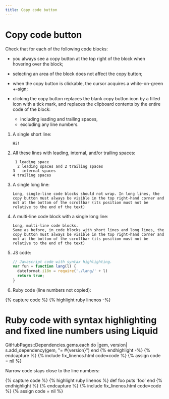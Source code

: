 ```yaml
---
title: Copy code button
---
```


# Copy code button

Check that for each of the following code blocks:

- you always see a copy button at the top right of the block when hovering over the block;

- selecting an area of the block does not affect the copy button;

- when the copy button is clickable, the cursor acquires a white-on-green +-sign;

- clicking the copy button replaces the blank copy button icon by a filled icon with a tick mark,
  and replaces the clipboard contents by the entire code of the block:
  
  - including leading and trailing spaces,
  - excluding any line numbers.

1.  A single short line:

    ```
    Hi!
    ```

1.  All these lines with leading, internal, and/or trailing spaces:

    ```
     1 leading space
      2 leading spaces and 2 trailing spaces  
    3   internal spaces
    4 trailing spaces    
    ```

1.  A single long line:
    
    ```
    Long, single-line code blocks should not wrap. In long lines, the copy button must always be visible in the top right-hand corner and not at the bottom of the scrollbar (its position must not be relative to the end of the text)
    ```

1.  A multi-line code block with a single long line:

    ```
    Long, multi-line code blocks.
    Same as before, in code blocks with short lines and long lines, the copy button must always be visible in the top right-hand corner and not at the bottom of the scrollbar (its position must not be relative to the end of the text)
    ```

1.  JS code:

    ```js
    // Javascript code with syntax highlighting.
    var fun = function lang(l) {
      dateformat.i18n = require('./lang/' + l)
      return true;
    }
    ```

1.  Ruby code (line numbers not copied):

{% capture code %}
{% highlight ruby linenos -%}
# Ruby code with syntax highlighting and fixed line numbers using Liquid
GitHubPages::Dependencies.gems.each do |gem, version|
  s.add_dependency(gem, "= #{version}")
end
{% endhighlight -%}
{% endcapture %}
{% include fix_linenos.html code=code %}
{% assign code = nil %}

Narrow code stays close to the line numbers:

{% capture code %}
{% highlight ruby linenos %}
def foo
  puts 'foo'
end
{% endhighlight %}
{% endcapture %}
{% include fix_linenos.html code=code %}
{% assign code = nil %}
